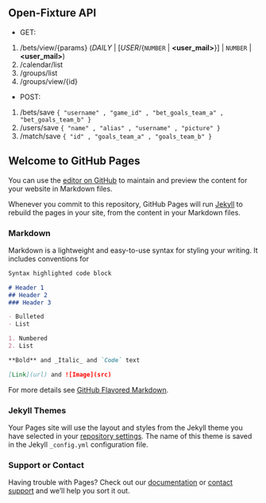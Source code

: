 ## Open-Fixture API

- GET:
1. /bets/view/{params} (_DAILY_ | [_USER_/{`NUMBER` | **<user_mail>**}] | `NUMBER` | **<user_mail>**)
2. /calendar/list
3. /groups/list
4. /groups/view/{id}

- POST:
1. /bets/save `{ "username" , "game_id" , "bet_goals_team_a" , "bet_goals_team_b" }`
2. /users/save `{ "name" , "alias" , "username" , "picture" }`
3. /match/save `{ "id" , "goals_team_a" , "goals_team_b" }`

## Welcome to GitHub Pages

You can use the [editor on GitHub](https://github.com/rbenal/open-fixture-be/edit/master/README.md) to maintain and preview the content for your website in Markdown files.

Whenever you commit to this repository, GitHub Pages will run [Jekyll](https://jekyllrb.com/) to rebuild the pages in your site, from the content in your Markdown files.

### Markdown

Markdown is a lightweight and easy-to-use syntax for styling your writing. It includes conventions for

```markdown
Syntax highlighted code block

# Header 1
## Header 2
### Header 3

- Bulleted
- List

1. Numbered
2. List

**Bold** and _Italic_ and `Code` text

[Link](url) and ![Image](src)
```

For more details see [GitHub Flavored Markdown](https://guides.github.com/features/mastering-markdown/).

### Jekyll Themes

Your Pages site will use the layout and styles from the Jekyll theme you have selected in your [repository settings](https://github.com/rbenal/open-fixture-be/settings). The name of this theme is saved in the Jekyll `_config.yml` configuration file.

### Support or Contact

Having trouble with Pages? Check out our [documentation](https://help.github.com/categories/github-pages-basics/) or [contact support](https://github.com/contact) and we’ll help you sort it out.
